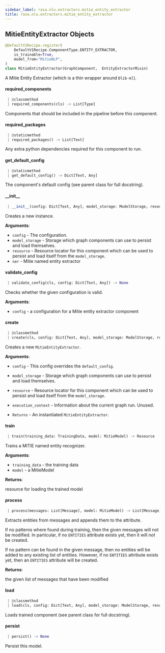 ```yaml
---
sidebar_label: rasa.nlu.extractors.mitie_entity_extractor
title: rasa.nlu.extractors.mitie_entity_extractor
---
```

## MitieEntityExtractor Objects

```python
@DefaultV1Recipe.register(
    DefaultV1Recipe.ComponentType.ENTITY_EXTRACTOR,
    is_trainable=True,
    model_from="MitieNLP",
)
class MitieEntityExtractor(GraphComponent,  EntityExtractorMixin)
```

A Mitie Entity Extractor (which is a thin wrapper around `Dlib-ml`).

#### required\_components

```python
 | @classmethod
 | required_components(cls) -> List[Type]
```

Components that should be included in the pipeline before this component.

#### required\_packages

```python
 | @staticmethod
 | required_packages() -> List[Text]
```

Any extra python dependencies required for this component to run.

#### get\_default\_config

```python
 | @staticmethod
 | get_default_config() -> Dict[Text, Any]
```

The component&#x27;s default config (see parent class for full docstring).

#### \_\_init\_\_

```python
 | __init__(config: Dict[Text, Any], model_storage: ModelStorage, resource: Resource, ner: Optional["mitie.named_entity_extractor"] = None) -> None
```

Creates a new instance.

**Arguments**:

- `config` - The configuration.
- `model_storage` - Storage which graph components can use to persist and load
  themselves.
- `resource` - Resource locator for this component which can be used to persist
  and load itself from the `model_storage`.
- `ner` - Mitie named entity extractor

#### validate\_config

```python
 | validate_config(cls, config: Dict[Text, Any]) -> None
```

Checks whether the given configuration is valid.

**Arguments**:

- `config` - a configuration for a Mitie entity extractor component

#### create

```python
 | @classmethod
 | create(cls, config: Dict[Text, Any], model_storage: ModelStorage, resource: Resource, execution_context: ExecutionContext) -> GraphComponent
```

Creates a new `MitieEntityExtractor`.

**Arguments**:

- `config` - This config overrides the `default_config`.
- `model_storage` - Storage which graph components can use to persist and load
  themselves.
- `resource` - Resource locator for this component which can be used to persist
  and load itself from the `model_storage`.
- `execution_context` - Information about the current graph run. Unused.
  
- `Returns` - An instantiated `MitieEntityExtractor`.

#### train

```python
 | train(training_data: TrainingData, model: MitieModel) -> Resource
```

Trains a MITIE named entity recognizer.

**Arguments**:

- `training_data` - the training data
- `model` - a MitieModel

**Returns**:

  resource for loading the trained model

#### process

```python
 | process(messages: List[Message], model: MitieModel) -> List[Message]
```

Extracts entities from messages and appends them to the attribute.

If no patterns where found during training, then the given messages will not
be modified. In particular, if no `ENTITIES` attribute exists yet, then
it will *not* be created.

If no pattern can be found in the given message, then no entities will be
added to any existing list of entities. However, if no `ENTITIES` attribute
exists yet, then an `ENTITIES` attribute will be created.

**Returns**:

  the given list of messages that have been modified

#### load

```python
 | @classmethod
 | load(cls, config: Dict[Text, Any], model_storage: ModelStorage, resource: Resource, execution_context: ExecutionContext, **kwargs: Any, ,) -> MitieEntityExtractor
```

Loads trained component (see parent class for full docstring).

#### persist

```python
 | persist() -> None
```

Persist this model.

